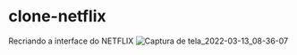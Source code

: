 # clone-netflix
Recriando a interface do NETFLIX
![Captura de tela_2022-03-13_08-36-07](https://user-images.githubusercontent.com/91354299/158070126-4ae4a5d2-1f9d-41e5-ac97-7e918e76bc4a.png)
